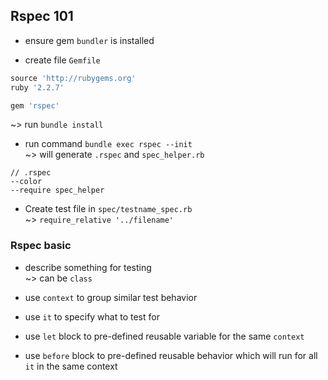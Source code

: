 ## Rspec 101  
* ensure gem `bundler` is installed  

* create file `Gemfile`  
```ruby
source 'http://rubygems.org'
ruby '2.2.7'

gem 'rspec'
```
~> run `bundle install`  

* run command `bundle exec rspec --init`  
~> will generate `.rspec` and `spec_helper.rb`  
```text
// .rspec
--color
--require spec_helper
```

* Create test file in `spec/testname_spec.rb`  
~> `require_relative '../filename'`  

### Rspec basic  
* describe something for testing  
~> can be `class`  

* use `context` to group similar test behavior  

* use `it` to specify what to test for  

* use `let` block to pre-defined reusable variable for the same `context`  

* use `before` block to pre-defined reusable behavior which will run for all `it` in the same context 
